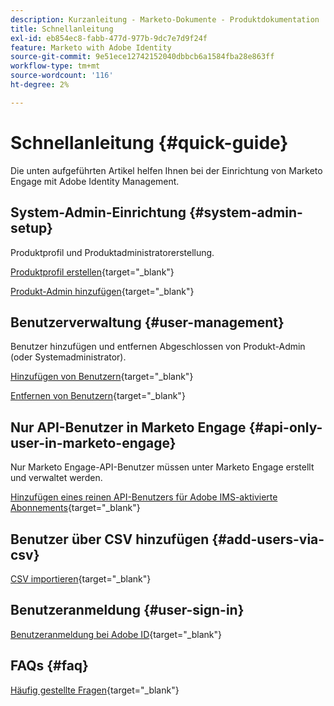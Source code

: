 ```yaml
---
description: Kurzanleitung - Marketo-Dokumente - Produktdokumentation
title: Schnellanleitung
exl-id: eb854ec8-fabb-477d-977b-9dc7e7d9f24f
feature: Marketo with Adobe Identity
source-git-commit: 9e51ece12742152040dbbcb6a1584fba28e863ff
workflow-type: tm+mt
source-wordcount: '116'
ht-degree: 2%

---
```


# Schnellanleitung {#quick-guide}

Die unten aufgeführten Artikel helfen Ihnen bei der Einrichtung von Marketo Engage mit Adobe Identity Management.

## System-Admin-Einrichtung {#system-admin-setup}

Produktprofil und Produktadministratorerstellung.

[Produktprofil erstellen](/help/marketo/product-docs/administration/marketo-with-adobe-identity/admin-setup.md#create-a-product-profile){target="_blank"}

[Produkt-Admin hinzufügen](/help/marketo/product-docs/administration/marketo-with-adobe-identity/add-or-remove-a-product-admin.md#add-a-product-admin){target="_blank"}

## Benutzerverwaltung {#user-management}

Benutzer hinzufügen und entfernen Abgeschlossen von Produkt-Admin (oder Systemadministrator).

[Hinzufügen von Benutzern](/help/marketo/product-docs/administration/marketo-with-adobe-identity/add-or-remove-a-user.md#add-a-user){target="_blank"}

[Entfernen von Benutzern](/help/marketo/product-docs/administration/marketo-with-adobe-identity/add-or-remove-a-user.md#remove-a-user){target="_blank"}

## Nur API-Benutzer in Marketo Engage {#api-only-user-in-marketo-engage}

Nur Marketo Engage-API-Benutzer müssen unter Marketo Engage erstellt und verwaltet werden.

[Hinzufügen eines reinen API-Benutzers für Adobe IMS-aktivierte Abonnements](/help/marketo/product-docs/administration/marketo-with-adobe-identity/add-api-only-user-for-adobe-ims-enabled-subscriptions.md){target="_blank"}

## Benutzer über CSV hinzufügen {#add-users-via-csv}

[CSV importieren](https://helpx.adobe.com/enterprise/using/bulk-upload-users.html#add-users){target="_blank"}

## Benutzeranmeldung {#user-sign-in}

[Benutzeranmeldung bei Adobe ID](/help/marketo/product-docs/administration/marketo-with-adobe-identity/user-sign-in-with-adobe-id.md){target="_blank"}

## FAQs {#faq}

[Häufig gestellte Fragen](/help/marketo/product-docs/administration/marketo-with-adobe-identity/faq.md){target="_blank"}
